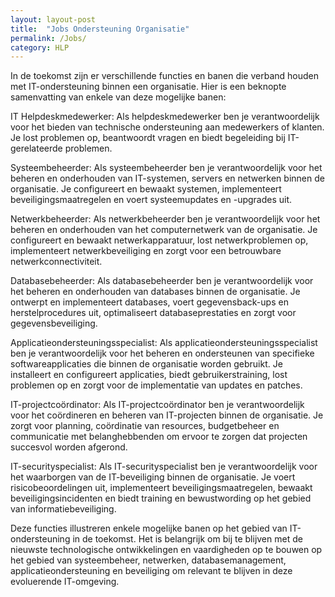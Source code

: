 ```yaml
---
layout: layout-post
title:  "Jobs Ondersteuning Organisatie"
permalink: /Jobs/
category: HLP
---
```


In de toekomst zijn er verschillende functies en banen die verband houden met IT-ondersteuning binnen een organisatie. Hier is een beknopte samenvatting van enkele van deze mogelijke banen:

IT Helpdeskmedewerker: Als helpdeskmedewerker ben je verantwoordelijk voor het bieden van technische ondersteuning aan medewerkers of klanten. Je lost problemen op, beantwoordt vragen en biedt begeleiding bij IT-gerelateerde problemen.

Systeembeheerder: Als systeembeheerder ben je verantwoordelijk voor het beheren en onderhouden van IT-systemen, servers en netwerken binnen de organisatie. Je configureert en bewaakt systemen, implementeert beveiligingsmaatregelen en voert systeemupdates en -upgrades uit.

Netwerkbeheerder: Als netwerkbeheerder ben je verantwoordelijk voor het beheren en onderhouden van het computernetwerk van de organisatie. Je configureert en bewaakt netwerkapparatuur, lost netwerkproblemen op, implementeert netwerkbeveiliging en zorgt voor een betrouwbare netwerkconnectiviteit.

Databasebeheerder: Als databasebeheerder ben je verantwoordelijk voor het beheren en onderhouden van databases binnen de organisatie. Je ontwerpt en implementeert databases, voert gegevensback-ups en herstelprocedures uit, optimaliseert databaseprestaties en zorgt voor gegevensbeveiliging.

Applicatieondersteuningsspecialist: Als applicatieondersteuningsspecialist ben je verantwoordelijk voor het beheren en ondersteunen van specifieke softwareapplicaties die binnen de organisatie worden gebruikt. Je installeert en configureert applicaties, biedt gebruikerstraining, lost problemen op en zorgt voor de implementatie van updates en patches.

IT-projectcoördinator: Als IT-projectcoördinator ben je verantwoordelijk voor het coördineren en beheren van IT-projecten binnen de organisatie. Je zorgt voor planning, coördinatie van resources, budgetbeheer en communicatie met belanghebbenden om ervoor te zorgen dat projecten succesvol worden afgerond.

IT-securityspecialist: Als IT-securityspecialist ben je verantwoordelijk voor het waarborgen van de IT-beveiliging binnen de organisatie. Je voert risicobeoordelingen uit, implementeert beveiligingsmaatregelen, bewaakt beveiligingsincidenten en biedt training en bewustwording op het gebied van informatiebeveiliging.

Deze functies illustreren enkele mogelijke banen op het gebied van IT-ondersteuning in de toekomst. Het is belangrijk om bij te blijven met de nieuwste technologische ontwikkelingen en vaardigheden op te bouwen op het gebied van systeembeheer, netwerken, databasemanagement, applicatieondersteuning en beveiliging om relevant te blijven in deze evoluerende IT-omgeving.